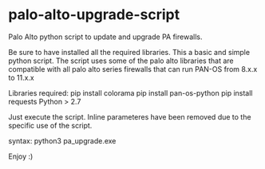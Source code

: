 # palo-alto-upgrade-script
Palo Alto python script to update and upgrade PA firewalls.

Be sure to have installed all the required libraries. This a basic and simple python script.
The script uses some of the palo alto libraries that are compatible with all palo alto series firewalls that can run PAN-OS from 8.x.x to 11.x.x

Libraries required:
pip install colorama
pip install pan-os-python
pip install requests
Python > 2.7

Just execute the script. Inline parameteres have been removed due to the specific use of the script.

syntax: python3 pa_upgrade.exe

Enjoy :)
